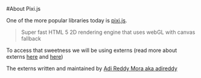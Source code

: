 #About Pixi.js

One of the more popular libraries today is [pixi.js](https://github.com/pixijs/pixi.js).

> Super fast HTML 5 2D rendering engine that uses webGL with canvas fallback

To access that sweetness we will be using externs (read more about externs [here](../05externs/about.md) and [here](../01jquery/example.md))

The externs written and maintained by [Adi Reddy Mora aka adireddy](http://lib.haxe.org/p/pixijs/)